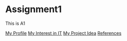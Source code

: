 # Assignment1
This is A1
<html>
  <body>
<a href="My Profile.html">My Profile</a>
<a href="My Interest in IT.html">My Interest in IT</a>
<a href="My Project Idea.html">My Project Idea</a>
    <a href="ref.html">References</a>
    <body>
  </html>
